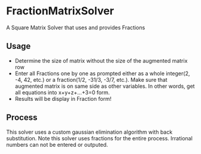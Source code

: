 # FractionMatrixSolver
A Square Matrix Solver that uses and provides Fractions

## Usage
* Determine the size of matrix without the size of the augmented matrix row
* Enter all Fractions one by one as prompted either as a whole integer(2, -4, 42, etc.) or a fraction(1/2, -31/3, -3/7, etc.). Make sure that augmented matrix is on same side as other variables. In other words, get all equations into x+y+z+...+3=0 form.
* Results will be display in Fraction form!

## Process
This solver uses a custom gaussian elimination algorithm with back substitution. Note this solver uses fractions for the entire process. Irrational numbers can not be entered or outputed.
